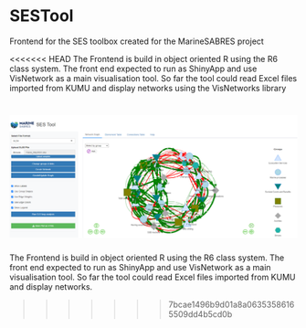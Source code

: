 # SESTool

Frontend for the SES toolbox created for the MarineSABRES project

<<<<<<< HEAD
The Frontend is build in object oriented R using the R6 class system. The front end expected to run as ShinyApp and use VisNetwork as a main visualisation tool. So far the tool could read Excel files imported from KUMU and display networks using the VisNetworks library

![![](images/clipboard-1675788375.png)](images/clipboard-1675788375.png)
=======
The Frontend is build in object oriented R using the R6 class system. The front end expected to run as ShinyApp and use VisNetwork as a main visualisation tool. So far the tool could read Excel files imported from KUMU and display networks.
>>>>>>> 7bcae1496b9d01a8a06353586165509dd4b5cd0b
